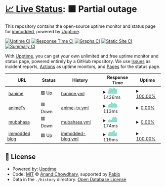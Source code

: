 # [📈 Live Status](https://demo.upptime.js.org): <!--live status--> **🟧 Partial outage**

This repository contains the open-source uptime monitor and status page for [immodded](https://darksied.pages.dev/), powered by [Upptime](https://github.com/upptime/upptime).

[![Uptime CI](https://github.com/immodded/up_time/workflows/Uptime%20CI/badge.svg)](https://github.com/immodded/up_time/actions?query=workflow%3A%22Uptime+CI%22)
[![Response Time CI](https://github.com/immodded/up_time/workflows/Response%20Time%20CI/badge.svg)](https://github.com/immodded/up_time/actions?query=workflow%3A%22Response+Time+CI%22)
[![Graphs CI](https://github.com/immodded/up_time/workflows/Graphs%20CI/badge.svg)](https://github.com/immodded/up_time/actions?query=workflow%3A%22Graphs+CI%22)
[![Static Site CI](https://github.com/immodded/up_time/workflows/Static%20Site%20CI/badge.svg)](https://github.com/immodded/up_time/actions?query=workflow%3A%22Static+Site+CI%22)
[![Summary CI](https://github.com/immodded/up_time/workflows/Summary%20CI/badge.svg)](https://github.com/immodded/up_time/actions?query=workflow%3A%22Summary+CI%22)

With [Upptime](https://upptime.js.org), you can get your own unlimited and free uptime monitor and status page, powered entirely by a GitHub repository. We use [Issues](https://github.com/immodded/up_time/issues) as incident reports, [Actions](https://github.com/immodded/up_time/actions) as uptime monitors, and [Pages](https://demo.upptime.js.org) for the status page.

<!--start: status pages-->
<!-- This summary is generated by Upptime (https://github.com/upptime/upptime) -->
<!-- Do not edit this manually, your changes will be overwritten -->
<!-- prettier-ignore -->
| URL | Status | History | Response Time | Uptime |
| --- | ------ | ------- | ------------- | ------ |
| <img alt="" src="https://icons.duckduckgo.com/ip3/hanime.onrender.com.ico" height="13"> [hanime](https://hanime.onrender.com) | 🟩 Up | [hanime.yml](https://github.com/immodded/up_time/commits/HEAD/history/hanime.yml) | <details><summary><img alt="Response time graph" src="./graphs/hanime/response-time-week.png" height="20"> 1436ms</summary><br><a href="https://immodded.github.io/up_time/history/hanime"><img alt="Response time 1154" src="https://img.shields.io/endpoint?url=https%3A%2F%2Fraw.githubusercontent.com%2Fimmodded%2Fup_time%2FHEAD%2Fapi%2Fhanime%2Fresponse-time.json"></a><br><a href="https://immodded.github.io/up_time/history/hanime"><img alt="24-hour response time 1243" src="https://img.shields.io/endpoint?url=https%3A%2F%2Fraw.githubusercontent.com%2Fimmodded%2Fup_time%2FHEAD%2Fapi%2Fhanime%2Fresponse-time-day.json"></a><br><a href="https://immodded.github.io/up_time/history/hanime"><img alt="7-day response time 1436" src="https://img.shields.io/endpoint?url=https%3A%2F%2Fraw.githubusercontent.com%2Fimmodded%2Fup_time%2FHEAD%2Fapi%2Fhanime%2Fresponse-time-week.json"></a><br><a href="https://immodded.github.io/up_time/history/hanime"><img alt="30-day response time 1228" src="https://img.shields.io/endpoint?url=https%3A%2F%2Fraw.githubusercontent.com%2Fimmodded%2Fup_time%2FHEAD%2Fapi%2Fhanime%2Fresponse-time-month.json"></a><br><a href="https://immodded.github.io/up_time/history/hanime"><img alt="1-year response time 1154" src="https://img.shields.io/endpoint?url=https%3A%2F%2Fraw.githubusercontent.com%2Fimmodded%2Fup_time%2FHEAD%2Fapi%2Fhanime%2Fresponse-time-year.json"></a></details> | <details><summary><a href="https://immodded.github.io/up_time/history/hanime">100.00%</a></summary><a href="https://immodded.github.io/up_time/history/hanime"><img alt="All-time uptime 85.24%" src="https://img.shields.io/endpoint?url=https%3A%2F%2Fraw.githubusercontent.com%2Fimmodded%2Fup_time%2FHEAD%2Fapi%2Fhanime%2Fuptime.json"></a><br><a href="https://immodded.github.io/up_time/history/hanime"><img alt="24-hour uptime 100.00%" src="https://img.shields.io/endpoint?url=https%3A%2F%2Fraw.githubusercontent.com%2Fimmodded%2Fup_time%2FHEAD%2Fapi%2Fhanime%2Fuptime-day.json"></a><br><a href="https://immodded.github.io/up_time/history/hanime"><img alt="7-day uptime 100.00%" src="https://img.shields.io/endpoint?url=https%3A%2F%2Fraw.githubusercontent.com%2Fimmodded%2Fup_time%2FHEAD%2Fapi%2Fhanime%2Fuptime-week.json"></a><br><a href="https://immodded.github.io/up_time/history/hanime"><img alt="30-day uptime 98.62%" src="https://img.shields.io/endpoint?url=https%3A%2F%2Fraw.githubusercontent.com%2Fimmodded%2Fup_time%2FHEAD%2Fapi%2Fhanime%2Fuptime-month.json"></a><br><a href="https://immodded.github.io/up_time/history/hanime"><img alt="1-year uptime 85.24%" src="https://img.shields.io/endpoint?url=https%3A%2F%2Fraw.githubusercontent.com%2Fimmodded%2Fup_time%2FHEAD%2Fapi%2Fhanime%2Fuptime-year.json"></a></details>
| <img alt="" src="https://icons.duckduckgo.com/ip3/animetv-immoddeds-projects.vercel.app.ico" height="13"> [animeTv](https://animetv-immoddeds-projects.vercel.app) | 🟥 Down | [anime-tv.yml](https://github.com/immodded/up_time/commits/HEAD/history/anime-tv.yml) | <details><summary><img alt="Response time graph" src="./graphs/anime-tv/response-time-week.png" height="20"> 113ms</summary><br><a href="https://immodded.github.io/up_time/history/anime-tv"><img alt="Response time 114" src="https://img.shields.io/endpoint?url=https%3A%2F%2Fraw.githubusercontent.com%2Fimmodded%2Fup_time%2FHEAD%2Fapi%2Fanime-tv%2Fresponse-time.json"></a><br><a href="https://immodded.github.io/up_time/history/anime-tv"><img alt="24-hour response time 88" src="https://img.shields.io/endpoint?url=https%3A%2F%2Fraw.githubusercontent.com%2Fimmodded%2Fup_time%2FHEAD%2Fapi%2Fanime-tv%2Fresponse-time-day.json"></a><br><a href="https://immodded.github.io/up_time/history/anime-tv"><img alt="7-day response time 113" src="https://img.shields.io/endpoint?url=https%3A%2F%2Fraw.githubusercontent.com%2Fimmodded%2Fup_time%2FHEAD%2Fapi%2Fanime-tv%2Fresponse-time-week.json"></a><br><a href="https://immodded.github.io/up_time/history/anime-tv"><img alt="30-day response time 102" src="https://img.shields.io/endpoint?url=https%3A%2F%2Fraw.githubusercontent.com%2Fimmodded%2Fup_time%2FHEAD%2Fapi%2Fanime-tv%2Fresponse-time-month.json"></a><br><a href="https://immodded.github.io/up_time/history/anime-tv"><img alt="1-year response time 114" src="https://img.shields.io/endpoint?url=https%3A%2F%2Fraw.githubusercontent.com%2Fimmodded%2Fup_time%2FHEAD%2Fapi%2Fanime-tv%2Fresponse-time-year.json"></a></details> | <details><summary><a href="https://immodded.github.io/up_time/history/anime-tv">0.00%</a></summary><a href="https://immodded.github.io/up_time/history/anime-tv"><img alt="All-time uptime 78.39%" src="https://img.shields.io/endpoint?url=https%3A%2F%2Fraw.githubusercontent.com%2Fimmodded%2Fup_time%2FHEAD%2Fapi%2Fanime-tv%2Fuptime.json"></a><br><a href="https://immodded.github.io/up_time/history/anime-tv"><img alt="24-hour uptime 0.00%" src="https://img.shields.io/endpoint?url=https%3A%2F%2Fraw.githubusercontent.com%2Fimmodded%2Fup_time%2FHEAD%2Fapi%2Fanime-tv%2Fuptime-day.json"></a><br><a href="https://immodded.github.io/up_time/history/anime-tv"><img alt="7-day uptime 0.00%" src="https://img.shields.io/endpoint?url=https%3A%2F%2Fraw.githubusercontent.com%2Fimmodded%2Fup_time%2FHEAD%2Fapi%2Fanime-tv%2Fuptime-week.json"></a><br><a href="https://immodded.github.io/up_time/history/anime-tv"><img alt="30-day uptime 56.82%" src="https://img.shields.io/endpoint?url=https%3A%2F%2Fraw.githubusercontent.com%2Fimmodded%2Fup_time%2FHEAD%2Fapi%2Fanime-tv%2Fuptime-month.json"></a><br><a href="https://immodded.github.io/up_time/history/anime-tv"><img alt="1-year uptime 78.39%" src="https://img.shields.io/endpoint?url=https%3A%2F%2Fraw.githubusercontent.com%2Fimmodded%2Fup_time%2FHEAD%2Fapi%2Fanime-tv%2Fuptime-year.json"></a></details>
| <img alt="" src="https://icons.duckduckgo.com/ip3/mubahasa.pythonanywhere.com.ico" height="13"> [mubahasa](https://mubahasa.pythonanywhere.com) | 🟥 Down | [mubahasa.yml](https://github.com/immodded/up_time/commits/HEAD/history/mubahasa.yml) | <details><summary><img alt="Response time graph" src="./graphs/mubahasa/response-time-week.png" height="20"> 174ms</summary><br><a href="https://immodded.github.io/up_time/history/mubahasa"><img alt="Response time 690" src="https://img.shields.io/endpoint?url=https%3A%2F%2Fraw.githubusercontent.com%2Fimmodded%2Fup_time%2FHEAD%2Fapi%2Fmubahasa%2Fresponse-time.json"></a><br><a href="https://immodded.github.io/up_time/history/mubahasa"><img alt="24-hour response time 123" src="https://img.shields.io/endpoint?url=https%3A%2F%2Fraw.githubusercontent.com%2Fimmodded%2Fup_time%2FHEAD%2Fapi%2Fmubahasa%2Fresponse-time-day.json"></a><br><a href="https://immodded.github.io/up_time/history/mubahasa"><img alt="7-day response time 174" src="https://img.shields.io/endpoint?url=https%3A%2F%2Fraw.githubusercontent.com%2Fimmodded%2Fup_time%2FHEAD%2Fapi%2Fmubahasa%2Fresponse-time-week.json"></a><br><a href="https://immodded.github.io/up_time/history/mubahasa"><img alt="30-day response time 180" src="https://img.shields.io/endpoint?url=https%3A%2F%2Fraw.githubusercontent.com%2Fimmodded%2Fup_time%2FHEAD%2Fapi%2Fmubahasa%2Fresponse-time-month.json"></a><br><a href="https://immodded.github.io/up_time/history/mubahasa"><img alt="1-year response time 690" src="https://img.shields.io/endpoint?url=https%3A%2F%2Fraw.githubusercontent.com%2Fimmodded%2Fup_time%2FHEAD%2Fapi%2Fmubahasa%2Fresponse-time-year.json"></a></details> | <details><summary><a href="https://immodded.github.io/up_time/history/mubahasa">0.00%</a></summary><a href="https://immodded.github.io/up_time/history/mubahasa"><img alt="All-time uptime 58.68%" src="https://img.shields.io/endpoint?url=https%3A%2F%2Fraw.githubusercontent.com%2Fimmodded%2Fup_time%2FHEAD%2Fapi%2Fmubahasa%2Fuptime.json"></a><br><a href="https://immodded.github.io/up_time/history/mubahasa"><img alt="24-hour uptime 0.00%" src="https://img.shields.io/endpoint?url=https%3A%2F%2Fraw.githubusercontent.com%2Fimmodded%2Fup_time%2FHEAD%2Fapi%2Fmubahasa%2Fuptime-day.json"></a><br><a href="https://immodded.github.io/up_time/history/mubahasa"><img alt="7-day uptime 0.00%" src="https://img.shields.io/endpoint?url=https%3A%2F%2Fraw.githubusercontent.com%2Fimmodded%2Fup_time%2FHEAD%2Fapi%2Fmubahasa%2Fuptime-week.json"></a><br><a href="https://immodded.github.io/up_time/history/mubahasa"><img alt="30-day uptime 6.77%" src="https://img.shields.io/endpoint?url=https%3A%2F%2Fraw.githubusercontent.com%2Fimmodded%2Fup_time%2FHEAD%2Fapi%2Fmubahasa%2Fuptime-month.json"></a><br><a href="https://immodded.github.io/up_time/history/mubahasa"><img alt="1-year uptime 58.68%" src="https://img.shields.io/endpoint?url=https%3A%2F%2Fraw.githubusercontent.com%2Fimmodded%2Fup_time%2FHEAD%2Fapi%2Fmubahasa%2Fuptime-year.json"></a></details>
| <img alt="" src="https://icons.duckduckgo.com/ip3/immodded.pages.dev.ico" height="13"> [immodded blog](https://immodded.pages.dev) | 🟩 Up | [immodded-blog.yml](https://github.com/immodded/up_time/commits/HEAD/history/immodded-blog.yml) | <details><summary><img alt="Response time graph" src="./graphs/immodded-blog/response-time-week.png" height="20"> 119ms</summary><br><a href="https://immodded.github.io/up_time/history/immodded-blog"><img alt="Response time 131" src="https://img.shields.io/endpoint?url=https%3A%2F%2Fraw.githubusercontent.com%2Fimmodded%2Fup_time%2FHEAD%2Fapi%2Fimmodded-blog%2Fresponse-time.json"></a><br><a href="https://immodded.github.io/up_time/history/immodded-blog"><img alt="24-hour response time 120" src="https://img.shields.io/endpoint?url=https%3A%2F%2Fraw.githubusercontent.com%2Fimmodded%2Fup_time%2FHEAD%2Fapi%2Fimmodded-blog%2Fresponse-time-day.json"></a><br><a href="https://immodded.github.io/up_time/history/immodded-blog"><img alt="7-day response time 119" src="https://img.shields.io/endpoint?url=https%3A%2F%2Fraw.githubusercontent.com%2Fimmodded%2Fup_time%2FHEAD%2Fapi%2Fimmodded-blog%2Fresponse-time-week.json"></a><br><a href="https://immodded.github.io/up_time/history/immodded-blog"><img alt="30-day response time 124" src="https://img.shields.io/endpoint?url=https%3A%2F%2Fraw.githubusercontent.com%2Fimmodded%2Fup_time%2FHEAD%2Fapi%2Fimmodded-blog%2Fresponse-time-month.json"></a><br><a href="https://immodded.github.io/up_time/history/immodded-blog"><img alt="1-year response time 131" src="https://img.shields.io/endpoint?url=https%3A%2F%2Fraw.githubusercontent.com%2Fimmodded%2Fup_time%2FHEAD%2Fapi%2Fimmodded-blog%2Fresponse-time-year.json"></a></details> | <details><summary><a href="https://immodded.github.io/up_time/history/immodded-blog">100.00%</a></summary><a href="https://immodded.github.io/up_time/history/immodded-blog"><img alt="All-time uptime 100.00%" src="https://img.shields.io/endpoint?url=https%3A%2F%2Fraw.githubusercontent.com%2Fimmodded%2Fup_time%2FHEAD%2Fapi%2Fimmodded-blog%2Fuptime.json"></a><br><a href="https://immodded.github.io/up_time/history/immodded-blog"><img alt="24-hour uptime 100.00%" src="https://img.shields.io/endpoint?url=https%3A%2F%2Fraw.githubusercontent.com%2Fimmodded%2Fup_time%2FHEAD%2Fapi%2Fimmodded-blog%2Fuptime-day.json"></a><br><a href="https://immodded.github.io/up_time/history/immodded-blog"><img alt="7-day uptime 100.00%" src="https://img.shields.io/endpoint?url=https%3A%2F%2Fraw.githubusercontent.com%2Fimmodded%2Fup_time%2FHEAD%2Fapi%2Fimmodded-blog%2Fuptime-week.json"></a><br><a href="https://immodded.github.io/up_time/history/immodded-blog"><img alt="30-day uptime 100.00%" src="https://img.shields.io/endpoint?url=https%3A%2F%2Fraw.githubusercontent.com%2Fimmodded%2Fup_time%2FHEAD%2Fapi%2Fimmodded-blog%2Fuptime-month.json"></a><br><a href="https://immodded.github.io/up_time/history/immodded-blog"><img alt="1-year uptime 100.00%" src="https://img.shields.io/endpoint?url=https%3A%2F%2Fraw.githubusercontent.com%2Fimmodded%2Fup_time%2FHEAD%2Fapi%2Fimmodded-blog%2Fuptime-year.json"></a></details>

<!--end: status pages-->

## 📄 License

- Powered by: [Upptime](https://github.com/upptime/upptime)
- Code: [MIT](./LICENSE) © [Anand Chowdhary](https://anandchowdhary.com), supported by [Pabio](https://pabio.com)
- Data in the `./history` directory: [Open Database License](https://opendatacommons.org/licenses/odbl/1-0/)
